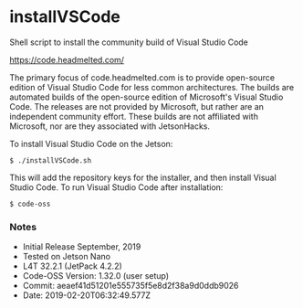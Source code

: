 # installVSCode

Shell script to install the community build of Visual Studio Code

https://code.headmelted.com/

The primary focus of code.headmelted.com is to provide open-source edition of Visual Studio Code for less common architectures.
The builds are automated builds of the open-source edition of Microsoft's Visual Studio Code. The releases are not provided by Microsoft, but rather are an independent community effort. These builds are not affiliated with Microsoft, nor are they associated with JetsonHacks.

To install Visual Studio Code on the Jetson:

```
$ ./installVSCode.sh
```

This will add the repository keys for the installer, and then install Visual Studio Code. To run Visual Studio Code after installation:

```
$ code-oss
```

<h3>Notes</h3>

<ul><li>Initial Release September, 2019</li>
<li>Tested on Jetson Nano</li>
<li>L4T 32.2.1 (JetPack 4.2.2)</li>
<li>Code-OSS Version: 1.32.0 (user setup)</li>
<li>Commit: aeaef41d51201e555735f5e8d2f38a9d0ddb9026</li>
<li>Date: 2019-02-20T06:32:49.577Z</li>
</ul>
